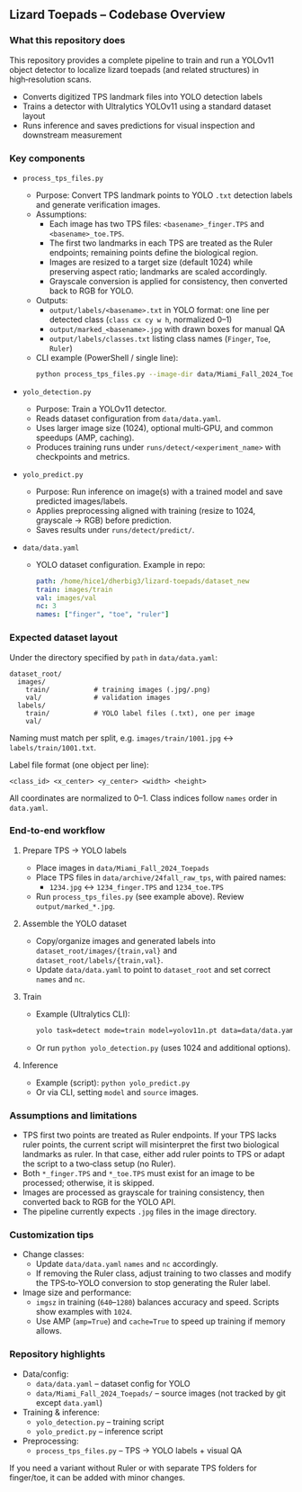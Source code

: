 ## Lizard Toepads – Codebase Overview

### What this repository does

This repository provides a complete pipeline to train and run a YOLOv11 object detector to localize lizard toepads (and related structures) in high‑resolution scans.

- Converts digitized TPS landmark files into YOLO detection labels
- Trains a detector with Ultralytics YOLOv11 using a standard dataset layout
- Runs inference and saves predictions for visual inspection and downstream measurement

### Key components

- `process_tps_files.py`

  - Purpose: Convert TPS landmark points to YOLO `.txt` detection labels and generate verification images.
  - Assumptions:
    - Each image has two TPS files: `<basename>_finger.TPS` and `<basename>_toe.TPS`.
    - The first two landmarks in each TPS are treated as the Ruler endpoints; remaining points define the biological region.
    - Images are resized to a target size (default 1024) while preserving aspect ratio; landmarks are scaled accordingly.
    - Grayscale conversion is applied for consistency, then converted back to RGB for YOLO.
  - Outputs:
    - `output/labels/<basename>.txt` in YOLO format: one line per detected class (`class cx cy w h`, normalized 0–1)
    - `output/marked_<basename>.jpg` with drawn boxes for manual QA
    - `output/labels/classes.txt` listing class names (`Finger`, `Toe`, `Ruler`)
  - CLI example (PowerShell / single line):
    ```bash
    python process_tps_files.py --image-dir data/Miami_Fall_2024_Toepads --tps-dir data/archive/24fall_raw_tps --output-dir output --add-points
    ```

- `yolo_detection.py`

  - Purpose: Train a YOLOv11 detector.
  - Reads dataset configuration from `data/data.yaml`.
  - Uses larger image size (1024), optional multi‑GPU, and common speedups (AMP, caching).
  - Produces training runs under `runs/detect/<experiment_name>` with checkpoints and metrics.

- `yolo_predict.py`

  - Purpose: Run inference on image(s) with a trained model and save predicted images/labels.
  - Applies preprocessing aligned with training (resize to 1024, grayscale → RGB) before prediction.
  - Saves results under `runs/detect/predict/`.

- `data/data.yaml`
  - YOLO dataset configuration. Example in repo:
    ```yaml
    path: /home/hice1/dherbig3/lizard-toepads/dataset_new
    train: images/train
    val: images/val
    nc: 3
    names: ["finger", "toe", "ruler"]
    ```

### Expected dataset layout

Under the directory specified by `path` in `data/data.yaml`:

```
dataset_root/
  images/
    train/           # training images (.jpg/.png)
    val/             # validation images
  labels/
    train/           # YOLO label files (.txt), one per image
    val/
```

Naming must match per split, e.g. `images/train/1001.jpg` ↔ `labels/train/1001.txt`.

Label file format (one object per line):

```
<class_id> <x_center> <y_center> <width> <height>
```

All coordinates are normalized to 0–1. Class indices follow `names` order in `data.yaml`.

### End‑to‑end workflow

1. Prepare TPS → YOLO labels

   - Place images in `data/Miami_Fall_2024_Toepads`
   - Place TPS files in `data/archive/24fall_raw_tps`, with paired names:
     - `1234.jpg` ↔ `1234_finger.TPS` and `1234_toe.TPS`
   - Run `process_tps_files.py` (see example above). Review `output/marked_*.jpg`.

2. Assemble the YOLO dataset

   - Copy/organize images and generated labels into `dataset_root/images/{train,val}` and `dataset_root/labels/{train,val}`.
   - Update `data/data.yaml` to point to `dataset_root` and set correct `names` and `nc`.

3. Train

   - Example (Ultralytics CLI):
     ```bash
     yolo task=detect mode=train model=yolov11n.pt data=data/data.yaml epochs=50 imgsz=640
     ```
   - Or run `python yolo_detection.py` (uses 1024 and additional options).

4. Inference
   - Example (script): `python yolo_predict.py`
   - Or via CLI, setting `model` and `source` images.

### Assumptions and limitations

- TPS first two points are treated as Ruler endpoints. If your TPS lacks ruler points, the current script will misinterpret the first two biological landmarks as ruler. In that case, either add ruler points to TPS or adapt the script to a two‑class setup (no Ruler).
- Both `*_finger.TPS` and `*_toe.TPS` must exist for an image to be processed; otherwise, it is skipped.
- Images are processed as grayscale for training consistency, then converted back to RGB for the YOLO API.
- The pipeline currently expects `.jpg` files in the image directory.

### Customization tips

- Change classes:
  - Update `data/data.yaml` `names` and `nc` accordingly.
  - If removing the Ruler class, adjust training to two classes and modify the TPS‑to‑YOLO conversion to stop generating the Ruler label.
- Image size and performance:
  - `imgsz` in training (`640`–`1280`) balances accuracy and speed. Scripts show examples with `1024`.
  - Use AMP (`amp=True`) and `cache=True` to speed up training if memory allows.

### Repository highlights

- Data/config:
  - `data/data.yaml` – dataset config for YOLO
  - `data/Miami_Fall_2024_Toepads/` – source images (not tracked by git except `data.yaml`)
- Training & inference:
  - `yolo_detection.py` – training script
  - `yolo_predict.py` – inference script
- Preprocessing:
  - `process_tps_files.py` – TPS → YOLO labels + visual QA

If you need a variant without Ruler or with separate TPS folders for finger/toe, it can be added with minor changes.
